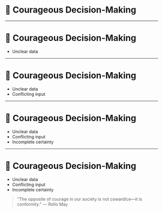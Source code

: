 # 🧭 Courageous Decision-Making

<!-- 
Introduce this slide by reinforcing that architecture leadership often means deciding in the gray—not waiting for black-and-white answers.
Courage is not fearlessness. It's the disciplined willingness to choose clarity, commit to direction, and accept accountability even in uncertainty.
-->

---

# 🧭 Courageous Decision-Making

- Unclear data  
<!-- Sometimes we wait for more metrics, more evidence, more certainty. But architecture often requires moving before the full picture is available. We must know how to make educated, intentional decisions under uncertainty. -->

---

# 🧭 Courageous Decision-Making

- Unclear data  
- Conflicting input  
<!-- Stakeholders rarely agree. Engineers, product managers, and leadership may each have valid but opposing concerns. Courage means synthesizing input and still making the call. -->

---

# 🧭 Courageous Decision-Making

- Unclear data  
- Conflicting input  
- Incomplete certainty  
<!-- There will never be enough time, research, or proof to guarantee success. Courage is the willingness to act with what you know and iterate responsibly. -->

---

# 🧭 Courageous Decision-Making

- Unclear data  
- Conflicting input  
- Incomplete certainty  

> "The opposite of courage in our society is not cowardice—it is conformity." — Rollo May

<!-- 
Final speaker note: Architecture requires principled bravery—knowing when to pause, when to consult, and when to lead forward despite unknonwn.
-->
